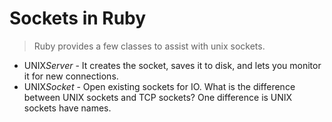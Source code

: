 # Sockets in Ruby
> Ruby provides a few classes to assist with unix sockets.
- UNIX*Server* - It creates the socket, saves it to disk,  and lets you monitor it for new connections.
- UNIX*Socket* - Open existing sockets for IO.
What is the difference between UNIX sockets and TCP sockets? One difference is UNIX sockets have names.
